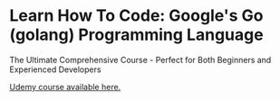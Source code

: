 # Learn How To Code: Google's Go (golang) Programming Language

The Ultimate Comprehensive Course - Perfect for Both Beginners and Experienced Developers

[Udemy course available here.](https://www.udemy.com/course/learn-how-to-code/)
